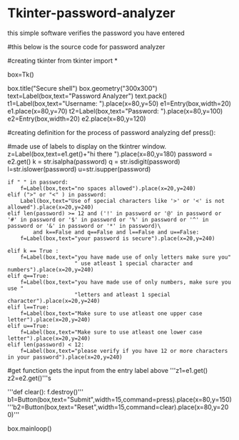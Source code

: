 # Tkinter-password-analyzer
this simple software verifies the password you have entered

#this below is the source code for password analyzer

#creating tkinter 
from tkinter import *

box=Tk()

box.title("Secure shell")
box.geometry("300x300")
text=Label(box,text="Password Analyzer")
text.pack()
t1=Label(box,text="Username: ").place(x=80,y=50)
e1=Entry(box,width=20)
e1.place(x=80,y=70)
t2=Label(box,text="Password: ").place(x=80,y=100)
e2=Entry(box,width=20)
e2.place(x=80,y=120)


#creating definition for the process of password analyzing 
def press():

#made use of labels to display on the tkintrer window.
    z=Label(box,text=e1.get()+"hi there ").place(x=80,y=180)
    password = e2.get()
    k = str.isalpha(password)
    q = str.isdigit(password)
    l=str.islower(password)
    u=str.isupper(password)


    if " " in password:
        f=Label(box,text="no spaces allowed").place(x=20,y=240)
    elif (">" or "<" ) in password:
        Label(box,text="Use of special characters like '>' or '<' is not allowed").place(x=20,y=240)
    elif len(password) >= 12 and ('!' in password or '@' in password or '#' in password or '$' in password or '%' in password or '^' in password or '&' in password or '*' in password)\
            and k==False and q==False and l==False and u==False:
        f=Label(box,text="your password is secure").place(x=20,y=240)

    elif k == True :
        f=Label(box,text="you have made use of only letters make sure you"
                         " use atleast 1 special character and numbers").place(x=20,y=240)
    elif q==True:
        f=Label(box,text="you have made use of only numbers, make sure you use "
                         "letters and atleast 1 special character").place(x=20,y=240)
    elif l==True:
        f=Label(box,text="Make sure to use atleast one upper case letter").place(x=20,y=240)
    elif u==True:
        f=Label(box,text="Make sure to use atleast one lower case letter").place(x=20,y=240)
    elif len(password) < 12:
        f=Label(box,text="please verify if you have 12 or more characters in your password").place(x=20,y=240)

#get function gets the input from the entry label above 
'''z1=e1.get()
z2=e2.get()'''s

'''def clear():
    f.destroy()'''
b1=Button(box,text="Submit",width=15,command=press).place(x=80,y=150)
'''b2=Button(box,text="Reset",width=15,command=clear).place(x=80,y=200)'''

box.mainloop()
